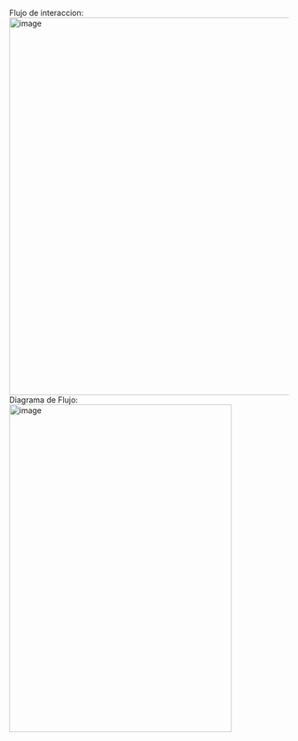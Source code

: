 Flujo de interaccion:
<img width="988" height="680" alt="image" src="https://github.com/user-attachments/assets/ece450a1-01f8-4124-a4e4-83294884f3c2"/>
Diagrama de Flujo:
<img width="401" height="590" alt="image" src="https://github.com/user-attachments/assets/a33565a9-b172-4e1a-a8be-462463b35e12"/>
